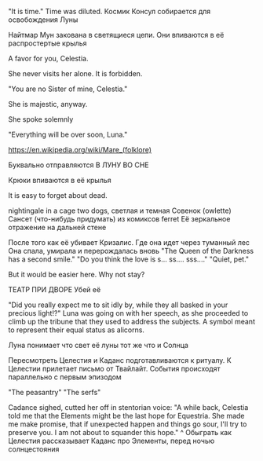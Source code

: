 "It is time."
Time was diluted.
Космик Консул собирается для освобождения Луны

Найтмар Мун закована в светящиеся цепи. Они впиваются в её распростертые крылья

A favor for you, Celestia.

She never visits her alone. It is forbidden.

"You are no Sister of mine, Celestia."

She is majestic, anyway.

She spoke solemnly

"Everything will be over soon, Luna."

https://en.wikipedia.org/wiki/Mare_(folklore)

Буквально отправляются В ЛУНУ ВО СНЕ

Крюки впиваются в её крылья


It is easy to forget about dead.


nightingale in a cage
two dogs, светлая и темная
Совенок (owlette) 
Сансет (что-нибудь придумать) 
из комиксов ferret
Её зеркальное отражение на дальней стене


После того как её убивает Кризалис.
Где она идет через туманный лес
Она спала, умирала и перерождалась вновь
"The Queen of the Darkness has a second smile."
"Do you think the love is s... ss.... sss...."
"Quiet, pet."

But it would be easier here. Why not stay?


ТЕАТР ПРИ ДВОРЕ
Убей её



"Did you really expect me to sit idly by, while they all basked in your precious light!?" Luna was going on with her speech, as she proceeded to climb up the tribune that they used to address the subjects. A symbol meant to represent their equal status as alicorns.

Луна понимает что свет её луны тот же что и Солнца


Пересмотреть 
Целестия и Каданс подготавливаются к ритуалу. К Целестии прилетает письмо от Твайлайт. События происходят параллельно с первым эпизодом


"The peasantry"
"The serfs"


Cadance sighed, cutted her off in stentorian voice: "A while back, Celestia told me that the Elements might be the last hope for Equestria. She made me make promise, that if unexpected happen and things go sour, I'll try to preserve you. I am not about to squander this hope."
^ Обыграть как Целестия рассказывает Каданс про Элементы, перед ночью солнцестояния 
